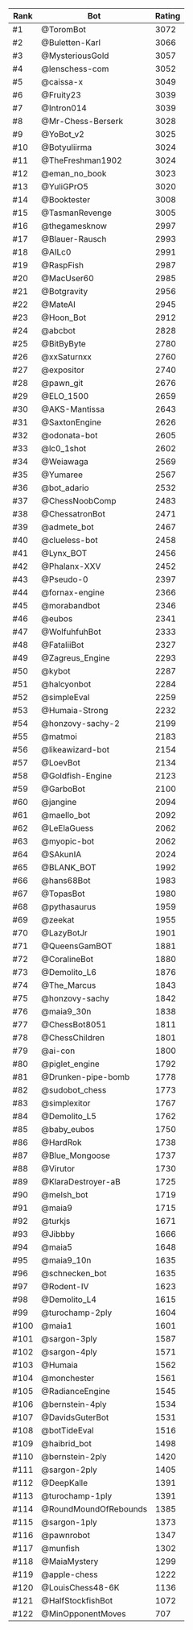 Rank|Bot|Rating
---|---|---
#1|@ToromBot|3072
#2|@Buletten-Karl|3066
#3|@MysteriousGold|3057
#4|@lenschess-com|3052
#5|@caissa-x|3049
#6|@Fruity23|3039
#7|@Intron014|3039
#8|@Mr-Chess-Berserk|3028
#9|@YoBot_v2|3025
#10|@Botyuliirma|3024
#11|@TheFreshman1902|3024
#12|@eman_no_book|3023
#13|@YuliGPrO5|3020
#14|@Booktester|3008
#15|@TasmanRevenge|3005
#16|@thegamesknow|2997
#17|@Blauer-Rausch|2993
#18|@AILc0|2991
#19|@RaspFish|2987
#20|@MacUser60|2985
#21|@Botgravity|2956
#22|@MateAI|2945
#23|@Hoon_Bot|2912
#24|@abcbot|2828
#25|@BitByByte|2780
#26|@xxSaturnxx|2760
#27|@expositor|2740
#28|@pawn_git|2676
#29|@ELO_1500|2659
#30|@AKS-Mantissa|2643
#31|@SaxtonEngine|2626
#32|@odonata-bot|2605
#33|@lc0_1shot|2602
#34|@Weiawaga|2569
#35|@Yumaree|2567
#36|@bot_adario|2532
#37|@ChessNoobComp|2483
#38|@ChessatronBot|2471
#39|@admete_bot|2467
#40|@clueless-bot|2458
#41|@Lynx_BOT|2456
#42|@Phalanx-XXV|2452
#43|@Pseudo-0|2397
#44|@fornax-engine|2366
#45|@morabandbot|2346
#46|@eubos|2341
#47|@WolfuhfuhBot|2333
#48|@FataliiBot|2327
#49|@Zagreus_Engine|2293
#50|@kybot|2287
#51|@halcyonbot|2284
#52|@simpleEval|2259
#53|@Humaia-Strong|2232
#54|@honzovy-sachy-2|2199
#55|@matmoi|2183
#56|@likeawizard-bot|2154
#57|@LoevBot|2134
#58|@Goldfish-Engine|2123
#59|@GarboBot|2100
#60|@jangine|2094
#61|@maello_bot|2092
#62|@LeElaGuess|2062
#63|@myopic-bot|2062
#64|@SAkunIA|2024
#65|@BLANK_BOT|1992
#66|@hans68Bot|1983
#67|@TopasBot|1980
#68|@pythasaurus|1959
#69|@zeekat|1955
#70|@LazyBotJr|1901
#71|@QueensGamBOT|1881
#72|@CoralineBot|1880
#73|@Demolito_L6|1876
#74|@The_Marcus|1843
#75|@honzovy-sachy|1842
#76|@maia9_30n|1838
#77|@ChessBot8051|1811
#78|@ChessChildren|1801
#79|@ai-con|1800
#80|@piglet_engine|1792
#81|@Drunken-pipe-bomb|1778
#82|@sudobot_chess|1773
#83|@simplexitor|1767
#84|@Demolito_L5|1762
#85|@baby_eubos|1750
#86|@HardRok|1738
#87|@Blue_Mongoose|1737
#88|@Virutor|1730
#89|@KlaraDestroyer-aB|1725
#90|@melsh_bot|1719
#91|@maia9|1715
#92|@turkjs|1671
#93|@Jibbby|1666
#94|@maia5|1648
#95|@maia9_10n|1635
#96|@schnecken_bot|1635
#97|@Rodent-IV|1623
#98|@Demolito_L4|1615
#99|@turochamp-2ply|1604
#100|@maia1|1601
#101|@sargon-3ply|1587
#102|@sargon-4ply|1571
#103|@Humaia|1562
#104|@monchester|1561
#105|@RadianceEngine|1545
#106|@bernstein-4ply|1534
#107|@DavidsGuterBot|1531
#108|@botTideEval|1516
#109|@haibrid_bot|1498
#110|@bernstein-2ply|1420
#111|@sargon-2ply|1405
#112|@DeepKalle|1391
#113|@turochamp-1ply|1391
#114|@RoundMoundOfRebounds|1385
#115|@sargon-1ply|1373
#116|@pawnrobot|1347
#117|@munfish|1302
#118|@MaiaMystery|1299
#119|@apple-chess|1222
#120|@LouisChess48-6K|1136
#121|@HalfStockfishBot|1072
#122|@MinOpponentMoves|707
